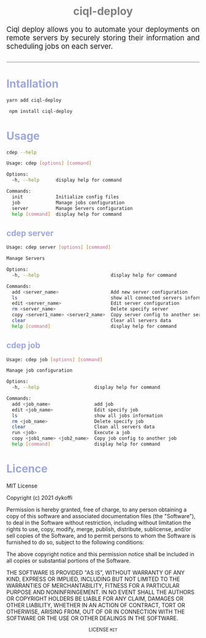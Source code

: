 
<h1 align="center" style="color:grey">ciql-deploy</h1>
<p style="font-size:18.5px; border-bottom:1px solid grey; padding-bottom:30px" align="justify">
   Ciql deploy allows you to automate your deployments on remote servers by securely storing their information and scheduling jobs on each server.
</p>
<h1 style="color:#9fa8da;">Intallation</h1>

```bash
yarn add ciql-deploy
```

```bash
 npm install ciql-deploy
```


<h1 style="color:#9fa8da;">Usage</h1>

```bash
cdep --help

Usage: cdep [options] [command]

Options:
  -h, --help      display help for command

Commands:
  init            Initialize config files
  job             Manage jobs configuration
  server          Manage Servers configuration
  help [command]  display help for command
```


<h2 style="color:#9fa8da;">cdep server</h2>

```bash
Usage: cdep server [options] [command]

Manage Servers

Options:
  -h, --help                          display help for command

Commands:
  add <server_name>                   Add new server configuration
  ls                                  show all connected servers information
  edit <server_name>                  Edit server configuration
  rm <server_name>                    Delete specify server
  copy <server1_name> <server2_name>  Copy server config to another server
  clear                               Clear all servers data
  help [command]                      display help for command
```


<h2 style="color:#9fa8da;">cdep job</h2>

```bash
Usage: cdep job [options] [command]

Manage job configuration

Options:
  -h, --help                    display help for command

Commands:
  add <job_name>                add job
  edit <job_name>               Edit specify job
  ls                            show all jobs information
  rm <job_name>                 Delete specify job
  clear                         Clean all servers data
  run <job>                     Execute a job
  copy <job1_name> <job2_name>  Copy job config to another job
  help [command]                display help for command
```

<h1 style="color:#9fa8da;">Licence</h1>
<p>
MIT License

Copyright (c) 2021 dykoffi

Permission is hereby granted, free of charge, to any person obtaining a copy
of this software and associated documentation files (the "Software"), to deal
in the Software without restriction, including without limitation the rights
to use, copy, modify, merge, publish, distribute, sublicense, and/or sell
copies of the Software, and to permit persons to whom the Software is
furnished to do so, subject to the following conditions:

The above copyright notice and this permission notice shall be included in all
copies or substantial portions of the Software.

THE SOFTWARE IS PROVIDED "AS IS", WITHOUT WARRANTY OF ANY KIND, EXPRESS OR
IMPLIED, INCLUDING BUT NOT LIMITED TO THE WARRANTIES OF MERCHANTABILITY,
FITNESS FOR A PARTICULAR PURPOSE AND NONINFRINGEMENT. IN NO EVENT SHALL THE
AUTHORS OR COPYRIGHT HOLDERS BE LIABLE FOR ANY CLAIM, DAMAGES OR OTHER
LIABILITY, WHETHER IN AN ACTION OF CONTRACT, TORT OR OTHERWISE, ARISING FROM,
OUT OF OR IN CONNECTION WITH THE SOFTWARE OR THE USE OR OTHER DEALINGS IN THE
SOFTWARE.
</p>
<p align="center" style="font-size:12.5px">
LICENSE <code>MIT</code>
</p>